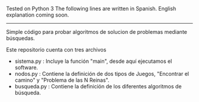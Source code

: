 Tested on Python 3
The following lines are written in Spanish. English explanation coming soon.

------

Simple código para probar algoritmos de solucion de problemas mediante búsquedas.

Este repositorio cuenta con tres archivos
 - sistema.py  : Incluye la función "main", desde aquí ejecutamos el software.
 - nodos.py    : Contiene la definición de dos tipos de Juegos, "Encontrar el camino" y "Problema de las N Reinas".
 - busqueda.py : Contiene la definición de los diferentes algoritmos de búsqueda.
